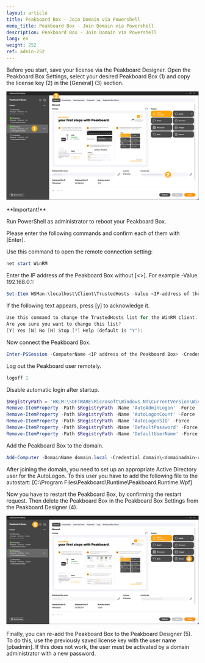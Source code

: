```yaml
---
layout: article
title: Peakboard Box - Join Domain via Powershell
menu_title: Peakboard Box - Join Domain via Powershell
description: Peakboard Box - Join Domain via Powershell
lang: en
weight: 252
ref: admin-252
---
```


Before you start, save your license via the Peakboard Designer. Open the Peakboard Box Settings, select your desired Peakboard Box (1) and copy the license key (2) in the [General] (3) section.

![Save license](/assets/images/admin/domain/domain-powershell_01_en.png)

<div class="box-warning" markdown="1">
**Important!**

Run PowerShell as administrator to reboot your Peakboard Box.
</div>

Please enter the following commands and confirm each of them with [Enter].

Use this command to open the remote connection setting:

```powershell
net start WinRM
```

Enter the IP address of the Peakboard Box without [&lt;&gt;]. For example -Value 192.168.0.1:

```powershell
Set-Item WSMan:\localhost\Client\TrustedHosts -Value <IP-address of the Peakboard Box>
```

If the following text appears, press [y] to acknowledge it.

```powershell
Use this command to change the TrustedHosts list for the WinRM client. The computers in the TrustedHosts list may not be authenticated. The client may send credentials to these computers.
Are you sure you want to change this list?
[Y] Yes [N] No [H] Stop [?] Help (default is "Y"): 
```

Now connect the Peakboard Box.

```powershell
Enter-PSSession -ComputerName <IP address of the Peakboard Box> -Credential pbadmin
```

Log out the Peakboard user remotely.

```powershell
logoff 1
```

Disable automatic login after startup.

```powershell
$RegistryPath = 'HKLM:\SOFTWARE\Microsoft\Windows NT\CurrentVersion\Winlogon'
Remove-ItemProperty -Path $RegistryPath -Name 'AutoAdminLogon' -Force
Remove-ItemProperty -Path $RegistryPath -Name 'AutoLogonCount' -Force
Remove-ItemProperty -Path $RegistryPath -Name 'AutoLogonSID' -Force
Remove-ItemProperty -Path $RegistryPath -Name 'DefaultPassword' -Force
Remove-ItemProperty -Path $RegistryPath -Name 'DefaultUserName' -Force
```

Add the Peakboard Box to the domain.

```powershell
Add-Computer -DomainName domain.local -Credential domain\<domainadmin-user>
```

After joining the domain, you need to set up an appropriate Active Directory user for the AutoLogon.
To this user you have to add the following file to the autostart: [C:\Program Files\Peakboard\Runtime\Peakboard.Runtime.Wpf]

Now you have to restart the Peakboard Box, by confirming the restart request. Then delete the Peakboard Box in the Peakboard Box Settings from the Peakboard Designer (4).

![Re-add Peakboard Box](/assets/images/admin/domain/domain-powershell_02_en.png)

Finally, you can re-add the Peakboard Box to the Peakboard Designer (5). To do this, use the previously saved license key with the user name [pbadmin]. If this does not work, the user must be activated by a domain administrator with a new password.
